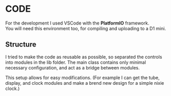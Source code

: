 # CODE

For the development I used VSCode with the __PlatformIO__ framework.  
You will need this environment too, for compiling and uploading to a D1 mini.

## Structure

I tried to make the code as reusable as possible, so separated the controls into modules in the lib folder. The main class contains only minimal necessary configuration, and act as a bridge between modules.  

This setup allows for easy modifications. (For example I can get the tube, display, and clock modules and make a brend new design for a simple nixie clock.)
